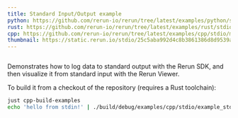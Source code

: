 ```yaml
---
title: Standard Input/Output example
python: https://github.com/rerun-io/rerun/tree/latest/examples/python/stdio/main.py?speculative-link
rust: https://github.com/rerun-io/rerun/tree/latest/examples/rust/stdio/src/main.rs?speculative-link
cpp: https://github.com/rerun-io/rerun/tree/latest/examples/cpp/stdio/main.cpp?speculative-link
thumbnail: https://static.rerun.io/stdio/25c5aba992d4c8b3861386d8d9539a4823dca117/480w.png
---
```


<picture>
  <img src="https://static.rerun.io/stdio/25c5aba992d4c8b3861386d8d9539a4823dca117/full.png" alt="">
  <source media="(max-width: 480px)" srcset="https://static.rerun.io/stdio/25c5aba992d4c8b3861386d8d9539a4823dca117/480w.png">
  <source media="(max-width: 768px)" srcset="https://static.rerun.io/stdio/25c5aba992d4c8b3861386d8d9539a4823dca117/768w.png">
  <source media="(max-width: 1024px)" srcset="https://static.rerun.io/stdio/25c5aba992d4c8b3861386d8d9539a4823dca117/1024w.png">
  <source media="(max-width: 1200px)" srcset="https://static.rerun.io/stdio/25c5aba992d4c8b3861386d8d9539a4823dca117/1200w.png">
</picture>

Demonstrates how to log data to standard output with the Rerun SDK, and then visualize it from standard input with the Rerun Viewer.

To build it from a checkout of the repository (requires a Rust toolchain):
```bash
just cpp-build-examples
echo 'hello from stdin!' | ./build/debug/examples/cpp/stdio/example_stdio | rerun -
```
